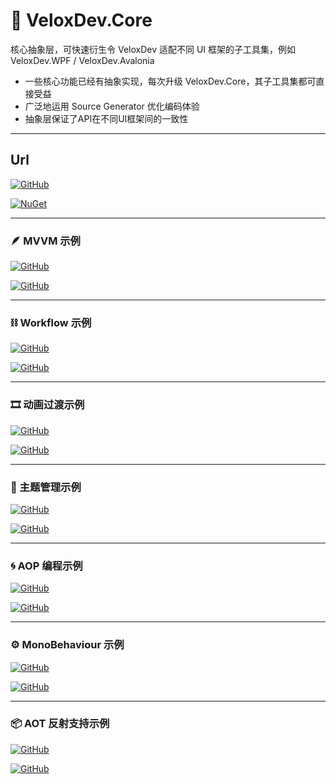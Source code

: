 ﻿# 🚀 VeloxDev.Core

核心抽象层，可快速衍生令 VeloxDev 适配不同 UI 框架的子工具集，例如 VeloxDev.WPF / VeloxDev.Avalonia
- 一些核心功能已经有抽象实现，每次升级 VeloxDev.Core，其子工具集都可直接受益
- 广泛地运用 Source Generator 优化编码体验
- 抽象层保证了API在不同UI框架间的一致性

---

## Url

[![GitHub](https://img.shields.io/badge/GitHub-Home-blue?logo=github)](https://github.com/Axvser/VeloxDev)

[![NuGet](https://img.shields.io/nuget/v/VeloxDev.Core?color=green&logo=nuget)](https://www.nuget.org/packages/VeloxDev.Core/)

---

### 🪶 MVVM 示例

[![GitHub](https://img.shields.io/badge/GitHub-Demo_Avalonia-cyan?logo=github)](https://github.com/Axvser/VeloxDev/tree/master/Examples/Avalonia/MVVM/Demo)

[![GitHub](https://img.shields.io/badge/GitHub-Demo_WPF-cyan?logo=github)](https://github.com/Axvser/VeloxDev/tree/master/Examples/WPF/MVVM/Demo)

---

### ⛓️ Workflow 示例

[![GitHub](https://img.shields.io/badge/GitHub-Demo_Avalonia-cyan?logo=github)](https://github.com/Axvser/VeloxDev/tree/master/Examples/Avalonia/Workflow/Demo)

[![GitHub](https://img.shields.io/badge/GitHub-Demo_WPF-cyan?logo=github)](https://github.com/Axvser/VeloxDev/tree/master/Examples/WPF/Workflow/Demo)

---

### 🎞️ 动画过渡示例

[![GitHub](https://img.shields.io/badge/GitHub-Demo_Avalonia-cyan?logo=github)](https://github.com/Axvser/VeloxDev/tree/master/Examples/Avalonia/Transition/Demo)  

[![GitHub](https://img.shields.io/badge/GitHub-Demo_WPF-cyan?logo=github)](https://github.com/Axvser/VeloxDev/tree/master/Examples/WPF/Transition/Demo)

---

### 🎨 主题管理示例

[![GitHub](https://img.shields.io/badge/GitHub-Demo_Avalonia-cyan?logo=github)](https://github.com/Axvser/VeloxDev/tree/master/Examples/Avalonia/Theme/Demo)  

[![GitHub](https://img.shields.io/badge/GitHub-Demo_WPF-cyan?logo=github)](https://github.com/Axvser/VeloxDev/tree/master/Examples/WPF/Theme/Demo)

---

### 🌀 AOP 编程示例

[![GitHub](https://img.shields.io/badge/GitHub-Demo_Avalonia-cyan?logo=github)](https://github.com/Axvser/VeloxDev/tree/master/Examples/Avalonia/AOP/Demo)  

[![GitHub](https://img.shields.io/badge/GitHub-Demo_WPF-cyan?logo=github)](https://github.com/Axvser/VeloxDev/tree/master/Examples/WPF/AOP/Demo)

---

### ⚙️ MonoBehaviour 示例

[![GitHub](https://img.shields.io/badge/GitHub-Demo_Avalonia-cyan?logo=github)](https://github.com/Axvser/VeloxDev/tree/master/Examples/Avalonia/Mono/Demo)  

[![GitHub](https://img.shields.io/badge/GitHub-Demo_WPF-cyan?logo=github)](https://github.com/Axvser/VeloxDev/tree/master/Examples/WPF/Mono/Demo)

---

### 📦 AOT 反射支持示例

[![GitHub](https://img.shields.io/badge/GitHub-Demo_Avalonia-cyan?logo=github)](https://github.com/Axvser/VeloxDev/tree/master/Examples/Avalonia/AOT/Demo)  

[![GitHub](https://img.shields.io/badge/GitHub-Demo_WPF-cyan?logo=github)](https://github.com/Axvser/VeloxDev/tree/master/Examples/WPF/AOT/Demo)

